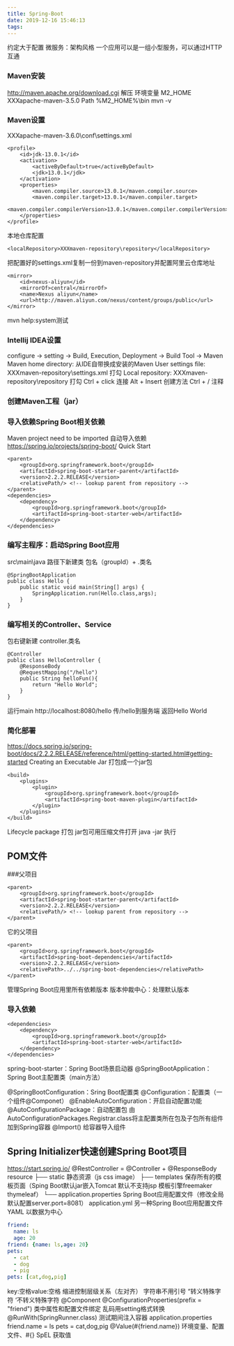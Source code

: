 ```yaml
---
title: Spring-Boot
date: 2019-12-16 15:46:13
tags:
---
```

约定大于配置
微服务：架构风格
一个应用可以是一组小型服务，可以通过HTTP互通

### Maven安装
http://maven.apache.org/download.cgi 解压
环境变量
M2_HOME XXXapache-maven-3.5.0
Path %M2_HOME%\bin
mvn -v
### Maven设置
XXXapache-maven-3.6.0\conf\settings.xml
~~~
<profile>
    <id>jdk-13.0.1</id>
    <activation>
        <activeByDefault>true</activeByDefault>
        <jdk>13.0.1</jdk>
    </activation>
    <properties>
        <maven.compiler.source>13.0.1</maven.compiler.source>
        <maven.compiler.target>13.0.1</maven.compiler.target>
        <maven.compiler.compilerVersion>13.0.1</maven.compiler.compilerVersion>
    </properties>
</profile>
~~~
本地仓库配置
~~~
<localRepository>XXXmaven-repository\repository</localRepository>
~~~
把配置好的settings.xml复制一份到maven-repository并配置阿里云仓库地址
~~~
<mirror>  
	<id>nexus-aliyun</id>  
	<mirrorOf>central</mirrorOf>    
	<name>Nexus aliyun</name>  
	<url>http://maven.aliyun.com/nexus/content/groups/public</url>  
</mirror>
~~~
mvn help:system测试
### Intellij IDEA设置
configure -> setting -> Build, Execution, Deployment -> Build Tool -> Maven
Maven home directory: 从IDE自带换成安装的Maven
User settings file: XXXmaven-repository\settings.xml 打勾
Local repository: XXXmaven-repository\repository 打勾
Ctrl + click 连接
Alt + Insert 创建方法
Ctrl + / 注释
### 创建Maven工程（jar）
### 导入依赖Spring Boot相关依赖
Maven project need to be imported 自动导入依赖
https://spring.io/projects/spring-boot/ Quick Start
~~~
<parent>
    <groupId>org.springframework.boot</groupId>
    <artifactId>spring-boot-starter-parent</artifactId>
    <version>2.2.2.RELEASE</version>
    <relativePath/> <!-- lookup parent from repository -->
</parent>
<dependencies>
    <dependency>
        <groupId>org.springframework.boot</groupId>
        <artifactId>spring-boot-starter-web</artifactId>
    </dependency>
</dependencies>
~~~
### 编写主程序：启动Spring Boot应用
src\main\java 路径下新建类 包名（groupId）+ .类名
~~~
@SpringBootApplication
public class Hello {
    public static void main(String[] args) {
        SpringApplication.run(Hello.class,args);
    }
}
~~~
### 编写相关的Controller、Service
包右键新建 controller.类名
~~~
@Controller
public class HelloController {
    @ResponseBody
    @RequestMapping("/hello")
    public String helloFun(){
        return "Hello World";
    }
}
~~~
运行main
http://localhost:8080/hello 传/hello到服务端 返回Hello World
### 简化部署
https://docs.spring.io/spring-boot/docs/2.2.2.RELEASE/reference/html/getting-started.html#getting-started
Creating an Executable Jar 打包成一个jar包
~~~
<build>
    <plugins>
        <plugin>
            <groupId>org.springframework.boot</groupId>
            <artifactId>spring-boot-maven-plugin</artifactId>
        </plugin>
    </plugins>
</build>
~~~
Lifecycle package 打包
jar包可用压缩文件打开
java -jar 执行

## POM文件
###父项目
~~~
<parent>
    <groupId>org.springframework.boot</groupId>
    <artifactId>spring-boot-starter-parent</artifactId>
    <version>2.2.2.RELEASE</version>
    <relativePath/> <!-- lookup parent from repository -->
</parent>
~~~
它的父项目
~~~
<parent>
    <groupId>org.springframework.boot</groupId>
    <artifactId>spring-boot-dependencies</artifactId>
    <version>2.2.2.RELEASE</version>
    <relativePath>../../spring-boot-dependencies</relativePath>
</parent>
~~~
管理Spring Boot应用里所有依赖版本
版本仲裁中心：处理默认版本
### 导入依赖
~~~
<dependencies>
    <dependency>
        <groupId>org.springframework.boot</groupId>
        <artifactId>spring-boot-starter-web</artifactId>
    </dependency>
</dependencies>
~~~
spring-boot-starter：Spring Boot场景启动器
@SpringBootApplication：Spring Boot主配置类（main方法）


@SpringBootConfiguration：Sring Boot配置类
@Configuration：配置类（一个组件@Componet）
@EnableAutoConfiguration：开启自动配置功能
@AutoConfigurationPackage：自动配置包 
由AutoConfigurationPackages.Registrar.class将主配置类所在包及子包所有组件加到Spring容器
@Import() 给容器导入组件
## Spring Initializer快速创建Spring Boot项目
https://start.spring.io/
@RestController = @Controller + @ResponseBody
resource
├── static 静态资源（js css image）
├── templates 保存所有的模板页面（Sping Boot默认jar嵌入Tomcat 默认不支持jsp 模板引擎freemaker thymeleaf）
└── application.properties Spring Boot应用配置文件（修改全局默认配置server.port=8081）
application.yml 另一种Spring Boot应用配置文件
YAML 以数据为中心
~~~yml
friend:
  name: ls
  age: 20
friend: {name: ls,age: 20}
pets:
  - cat
  - dog
  - pig
pets: [cat,dog,pig]
~~~
key:空格value:空格 
缩进控制层级关系（左对齐）
字符串不用引号 “转义特殊字符 ‘不转义特殊字符
@Component
@ConfigurationProperties(prefix = "friend") 类中属性和配置文件绑定 乱码用setting格式转换
@RunWith(SpringRunner.class) 测试期间注入容器
application.properties
friend.name = ls
pets = cat,dog,pig
@Value(#{friend.name}) 环境变量、配置文件、#{} SpEL 获取值
